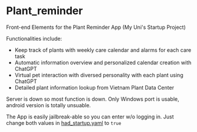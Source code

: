 # Plant_reminder

Front-end Elements for the Plant Reminder App (My Uni's Startup Project)

Functionalities include: 
- Keep track of plants with weekly care calendar and alarms for each care task
- Automatic information overview and personalized calendar creation with ChatGPT
- Virtual pet interaction with diversed personality with each plant using ChatGPT
- Detailed plant information lookup from Vietnam Plant Data Center
  
Server is down so most function is down. Only Windows port is usable, android version is totally unsuable.

The App is easily jailbreak-able so you can enter w/o logging in. Just change both values in [had_startup.yaml](./app_config/had_startup.yaml) to ```true```
